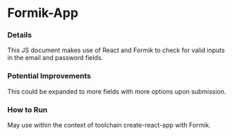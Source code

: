 # Formik-App

### Details

This JS document makes use of React and Formik to check for valid inputs in the email and password fields.

### Potential Improvements

This could be expanded to more fields with more options upon submission.

### How to Run

May use within the context of toolchain create-react-app with Formik.

